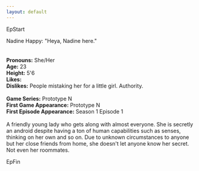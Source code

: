 ```yaml
---
layout: default
---
```


EpStart

Nadine Happy: "Heya, Nadine here."<br><br><br>**Pronouns:** She/Her<br>**Age:** 23<br>**Height:** 5'6<br>**Likes:** <br>**Dislikes:** People mistaking her for a little girl. Authority. <br><br>**Game Series:** Prototype N<br>**First Game Appearance:** Prototype N <br>**First Episode Appearance:** Season 1 Episode 1 <br><br>A friendly young lady who gets along with almost everyone. She is secretly an android despite having a ton of human capabilities such as senses, thinking on her own and so on. Due to unknown circumstances to anyone but her close friends from home, she doesn't let anyone know her secret. Not even her roommates.

EpFin

<script src="{{ '/assets/js/EpFormatter.js' | relative_url }}"></script>